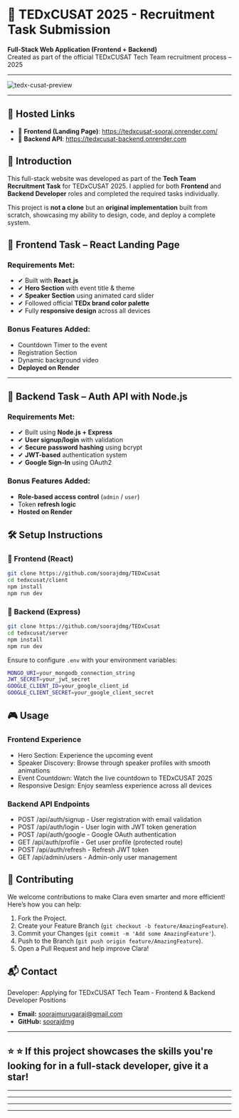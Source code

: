 # 🎤 TEDxCUSAT 2025 - Recruitment Task Submission  
**Full-Stack Web Application (Frontend + Backend)**  
Created as part of the official TEDxCUSAT Tech Team recruitment process – 2025

---

![tedx-cusat-preview]() 

---

## 📌 Hosted Links

- 🔗 **Frontend (Landing Page)**: https://tedxcusat-sooraj.onrender.com/
- 🔗 **Backend API**: https://tedxcusat-backend.onrender.com


## 📖 Introduction

This full-stack website was developed as part of the **Tech Team Recruitment Task** for TEDxCUSAT 2025. I applied for both **Frontend** and **Backend Developer** roles and completed the required tasks individually.

This project is **not a clone** but an **original implementation** built from scratch, showcasing my ability to design, code, and deploy a complete system.

## 🚀 Frontend Task – React Landing Page

### Requirements Met:
- ✔ Built with **React.js**
- ✔ **Hero Section** with event title & theme
- ✔ **Speaker Section** using animated card slider
- ✔ Followed official **TEDx brand color palette**
- ✔ Fully **responsive design** across all devices

### Bonus Features Added:
- Countdown Timer to the event  
- Registration Section  
- Dynamic background video  
- **Deployed on Render**

---

## 🔐 Backend Task – Auth API with Node.js

### Requirements Met:
- ✔ Built using **Node.js + Express**
- ✔ **User signup/login** with validation
- ✔ **Secure password hashing** using bcrypt
- ✔ **JWT-based** authentication system
- ✔ **Google Sign-In** using OAuth2

### Bonus Features Added:
- **Role-based access control** (`admin` / `user`)  
- Token **refresh logic**  
- **Hosted on Render**  


## 🛠️ Setup Instructions

### 🔧 Frontend (React)

```bash
git clone https://github.com/soorajdmg/TEDxCusat
cd tedxcusat/client
npm install
npm run dev
```

### 🔐 Backend (Express)

```bash
git clone https://github.com/soorajdmg/TEDxCusat
cd tedxcusat/server
npm install
npm run dev

```

Ensure to configure  `.env` with your environment variables:

```bash
MONGO_URI=your_mongodb_connection_string
JWT_SECRET=your_jwt_secret
GOOGLE_CLIENT_ID=your_google_client_id
GOOGLE_CLIENT_SECRET=your_google_client_secret
```

## 🎮 Usage

### Frontend Experience

- Hero Section: Experience the upcoming event
- Speaker Discovery: Browse through speaker profiles with smooth animations
- Event Countdown: Watch the live countdown to TEDxCUSAT 2025
- Responsive Design: Enjoy seamless experience across all devices

### Backend API Endpoints

- POST /api/auth/signup - User registration with email validation
- POST /api/auth/login - User login with JWT token generation
- POST /api/auth/google - Google OAuth authentication
- GET /api/auth/profile - Get user profile (protected route)
- POST /api/auth/refresh - Refresh JWT token
- GET /api/admin/users - Admin-only user management

## 🤝 Contributing

We welcome contributions to make Clara even smarter and more efficient! Here’s how you can help:

1. Fork the Project.
2. Create your Feature Branch (`git checkout -b feature/AmazingFeature`).
3. Commit your Changes (`git commit -m 'Add some AmazingFeature'`).
4. Push to the Branch (`git push origin feature/AmazingFeature`).
5. Open a Pull Request and help improve Clara!

## 📬 Contact

Developer: Applying for TEDxCUSAT Tech Team - Frontend & Backend Developer Positions

- **Email:** [soorajmurugaraj@gmail.com](mailto:soorajmurugaraj@gmail.com)
- **GitHub:** [soorajdmg](https://github.com/soorajdmg)

---

⭐️ ⭐️ If this project showcases the skills you're looking for in a full-stack developer, give it a star!
---
---
---
---
---
